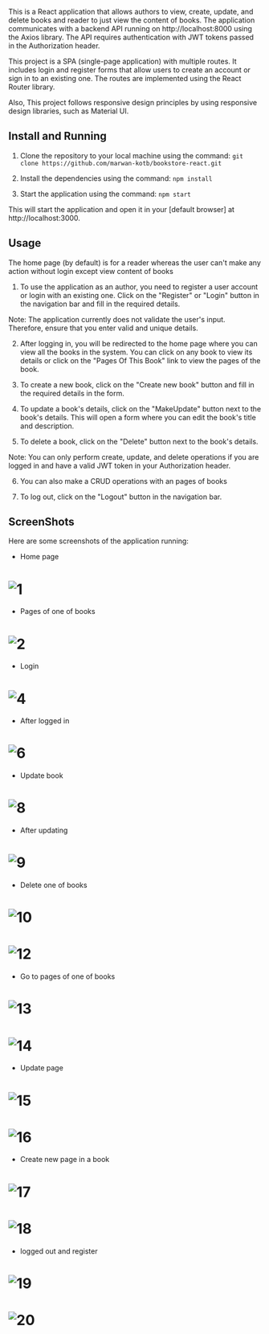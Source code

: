 This is a React application that allows authors to view, create, update, and delete books and reader to just view the content of books. The application communicates with a backend API running on http://localhost:8000 using the Axios library. The API requires authentication with JWT tokens passed in the Authorization header.

This project is a SPA (single-page application) with multiple routes. It includes login and register forms that allow users to create an account or sign in to an existing one. The routes are implemented using the React Router library.

Also, This project follows responsive design principles by using responsive design libraries, such as Material UI.

## Install and Running
 
 1. Clone the repository to your local machine using the command:
 `git clone https://github.com/marwan-kotb/bookstore-react.git`

 2. Install the dependencies using the command:
 `npm install`

 3. Start the application using the command:
 `npm start`

This will start the application and open it in your [default browser] at http://localhost:3000.


## Usage

The home page (by default) is for a reader whereas the user can't make any action without login except view content of books

1. To use the application as an author, you need to register a user account or login with an existing one. Click on the "Register" or "Login" button in the navigation bar and fill in the required details.

Note: The application currently does not validate the user's input. Therefore, ensure that you enter valid and unique details.
 
2. After logging in, you will be redirected to the home page where you can view all the books in the system. You can click on any book to view its details or click on the "Pages Of This Book" link to view the pages of the book.


3. To create a new book, click on the "Create new book" button and fill in the required details in the form.

4. To update a book's details, click on the "MakeUpdate" button next to the book's details. This will open a form where you can edit the book's title and description.

5. To delete a book, click on the "Delete" button next to the book's details.

Note: You can only perform create, update, and delete operations if you are logged in and have a valid JWT token in your Authorization header.

6. You can also make a CRUD operations with an pages of books

7. To log out, click on the "Logout" button in the navigation bar.



## ScreenShots

Here are some screenshots of the application running:

- Home page  
# ![1](img/1.png)

- Pages of one of books
# ![2](img/2.png)

- Login 
# ![4](img/4.png)

- After logged in
# ![6](img/6.png)

- Update book
# ![8](img/8.png)

- After updating
# ![9](img/9.png)

- Delete one of books
# ![10](img/10.png)
# ![12](img/12.png)

- Go to pages of one of books
# ![13](img/13.png)
# ![14](img/14.png)

- Update page
# ![15](img/15.png)
# ![16](img/16.png)

- Create new page in a book
# ![17](img/17.png)
# ![18](img/18.png)

- logged out and register
# ![19](img/19.png)
# ![20](img/20.png)

